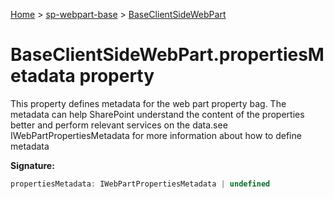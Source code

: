 <!-- docId=sp-webpart-base.baseclientsidewebpart.propertiesmetadata -->

[Home](./index.md) &gt; [sp-webpart-base](./sp-webpart-base.md) &gt; [BaseClientSideWebPart](./sp-webpart-base.baseclientsidewebpart.md)

# BaseClientSideWebPart.propertiesMetadata property

This property defines metadata for the web part property bag. The metadata can help SharePoint understand the content of the properties better and perform relevant services on the data.see IWebPartPropertiesMetadata for more information about how to define metadata

**Signature:**
```javascript
propertiesMetadata: IWebPartPropertiesMetadata | undefined
```
